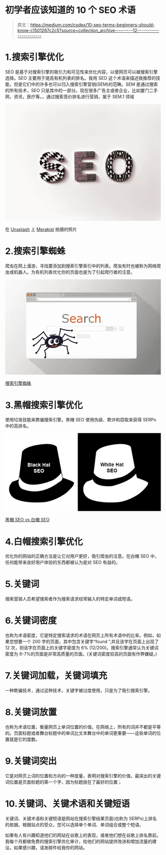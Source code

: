 # 初学者应该知道的 10 个 SEO 术语

> 原文：<https://medium.com/codex/10-seo-terms-beginners-should-know-c1501267c2c5?source=collection_archive---------12----------------------->

# 1.搜索引擎优化

SEO 是基于对搜索引擎的吸引力和可见性来优化内容，以便网页可以被搜索引擎选择。SEO 主要用于提高有机列表的排名。我用 SEO 这个术语来描述我推荐的技能，但是它们中的许多也可以归入搜索引擎营销(SEM)的范畴。SEM 是通过搜索的所有技术，SEO 只是其中的一部分。现在很多广告主或者企业，比如厦门二手网，资讯，医疗等。，通过搜索竞价排名进行营销，属于 SEM.1 领域

![](img/d4d42851a994f1cc1faf2de3a8e683bc.png)

在 [Unsplash](https://unsplash.com?utm_source=medium&utm_medium=referral) 上 [Merakist](https://unsplash.com/@merakist?utm_source=medium&utm_medium=referral) 拍摄的照片

# 2.搜索引擎蜘蛛

爬虫在网上漫游，寻找要添加到搜索引擎索引中的列表。爬虫有时也被称为网络爬虫或机器人。为有机列表优化你的页面也是为了引起爬行者的注意。

![](img/1c6f80a066a1b355a12e3720d3c54027.png)

[搜索引擎蜘蛛](https://www.wordtracker.com/academy/seo/site-optimization/google-site-indexing)

# 3.黑帽搜索引擎优化

使用垃圾技能来欺骗搜索引擎。黑帽 SEO 使用伪装、欺诈和窃取来获得 SERPs 中的高排名。

![](img/8b6af773b5bd219650e1549965475244.png)

[黑帽 SEO vs 白帽 SEO](https://marketingspecial.medium.com/what-is-black-hat-and-white-seo-and-white-hat-vs-black-hat-seo-technique-f6202e404deb)

# 4.白帽搜索引擎优化

优化你的网站的正确方法是让它对用户更好，吸引爬虫的注意。在白帽 SEO 中，任何能带来良好用户体验的东西都被认为是对 SEO 有益的。

# 5.关键词

搜索营销人员希望搜索者作为搜索请求经常输入的特定单词或短语。

# 6.关键词密度

也称为术语密度，它是特定搜索请求的术语在网页上所有术语中的比率。例如，如果您想要一个 200 字的页面，其中包含关键字“found ”,并且该字在页面上出现了 12 次，则该字在页面上的关键字密度为 6% (12/200)。搜索引擎通常认为关键词密度为 6-7%的页面是非常高质量的页面。(关键词密度较高的页面有作弊嫌疑。)

# 7.关键词加载，关键词填充

一种欺骗技术，通过这种技术，关键字被过度使用，只是为了吸引搜索引擎。

# 8.关键词放置

也称为术语位置，衡量网页上单词位置的价值。在网络上，所有的词并不都是平等的。页面标题或者舞台标题中的单词比文本舞台中的单词更重要——这些单词的位置就是它的度数。

# 9.关键词突出

它是对网页上词的位置和方向的一种度量，表明对搜索引擎的价值。最突出的关键词位置是页面标题的第一个字，因为标题放在了最好的位置；

# 10.关键词、关键术语和关键短语

关键词、关键术语和关键短语是网站在搜索引擎结果页面(也称为 SERPs)上排名的依据。根据站点的受众，您可以选择单个单词、单词组合或整个短语。

如果有人有兴趣知道他们的网站在谷歌上的表现，或者他们想在谷歌上排名靠前。我每个月都做免费的搜索引擎优化审计，给他们的网站提供改进和增加流量的建议。如果感兴趣，请发邮件给我你的网站。